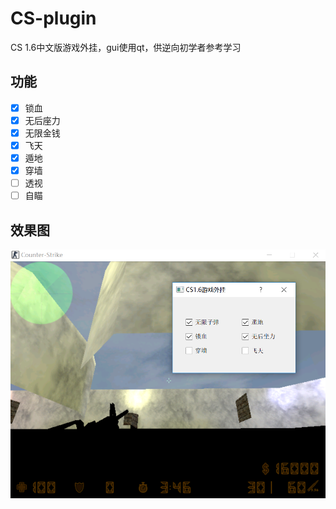 # CS-plugin
CS 1.6中文版游戏外挂，gui使用qt，供逆向初学者参考学习

## 功能

- [x] 锁血
- [x] 无后座力
- [x] 无限金钱
- [x] 飞天
- [x] 遁地
- [x] 穿墙
- [ ] 透视
- [ ] 自瞄
## 效果图
![](https://raw.githubusercontent.com/Neilai/CS-plugin/master/img/plugin2.png)




  